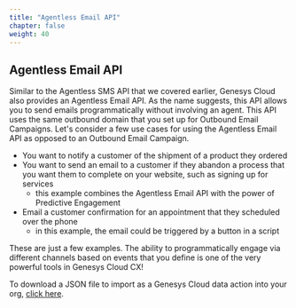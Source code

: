 ```yaml
---
title: "Agentless Email API"
chapter: false
weight: 40
---
```


## Agentless Email API
Similar to the Agentless SMS API that we covered earlier, Genesys Cloud also provides an Agentless Email API. As the name suggests, this API allows you to send emails programmatically without involving an agent. This API uses the same outbound domain that you set up for Outbound Email Campaigns. Let's consider a few use cases for using the Agentless Email API as opposed to an Outbound Email Campaign. 

- You want to notify a customer of the shipment of a product they ordered
- You want to send an email to a customer if they abandon a process that you want them to complete on your website, such as signing up for services 
    - this example combines the Agentless Email API with the power of Predictive Engagement
- Email a customer confirmation for an appointment that they scheduled over the phone
    - in this example, the email could be triggered by a button in a script

These are just a few examples. The ability to programmatically engage via different channels based on events that you define is one of the very powerful tools in Genesys Cloud CX!

To download a JSON file to import as a Genesys Cloud data action into your org, [click here](/json/agentlessEmailAPI.json).